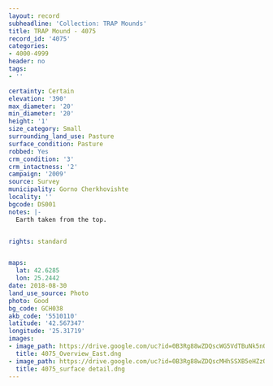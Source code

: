 ```yaml
---
layout: record
subheadline: 'Collection: TRAP Mounds'
title: TRAP Mound - 4075
record_id: '4075'
categories:
- 4000-4999
header: no
tags:
- ''

certainty: Certain
elevation: '390'
max_diameter: '20'
min_diameter: '20'
height: '1'
size_category: Small
surrounding_land_use: Pasture
surface_condition: Pasture
robbed: Yes
crm_condition: '3'
crm_intactness: '2'
campaign: '2009'
source: Survey
municipality: Gorno Cherkhovishte
locality: ''
bgcode: DS001
notes: |-
  Earth taken from the top.


rights: standard


maps:
  lat: 42.6285
  lon: 25.2442
date: 2018-08-30
land_use_source: Photo
photo: Good
bg_code: GCH038
akb_code: '5510110'
latitude: '42.567347'
longitude: '25.31719'
images:
- image_path: https://drive.google.com/uc?id=0B3Rg88wZDQscWG5VdTBuNk5nOWc
  title: 4075_Overview_East.dng
- image_path: https://drive.google.com/uc?id=0B3Rg88wZDQscMHhSSXB5eHZzQW8
  title: 4075_surface detail.dng
---
```

